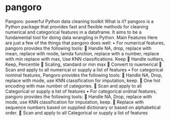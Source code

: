 # pangoro
Pangoro: powerful Python data cleaning toolkit
What is it?
pangoro is a Python package that provides fast and flexible methods for cleaning numerical and categorical features in a dataframe. It aims to be a fundamental tool for doing data wrangling in Python.
Main Features
Here are just a few of the things that pangoro does well:
•	For numerical features, pangoro provides the following tools:
	Handle NA, drop, replace with mean, replace with mode, lamda function, replace with a number, replace with min replace with max, Use KNN classifications. Keep
	Handle outliers, Keep, Percentile
	Scaling, standard or min max
	Convert to nuemerical
	Scan and apply to all numerical or supply a list of features
•	For categorical nominal features, Pangoro provides the following tools:
	Handle NA, Drop, replace with mode, use KNN classification for imputation, keep.
	One hot encoding with max number of categories.
	Scan and apply to all Categorical or supply a list of features
•	For categorical ordinal features, pangoro provides the following tools:
	Handle NA, Drop, replace with mode, use KNN classification for imputation, keep.
	Replace with sequence numbers based on supplied dictionary or based on alphabetical order.
	Scan and apply to all Categorical or supply a list of features
